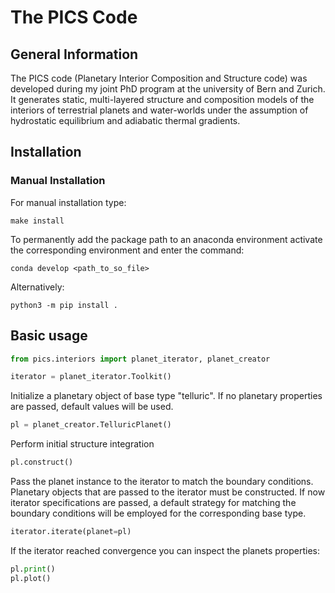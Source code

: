 # The PICS Code

## General Information

The PICS code (Planetary Interior Composition and Structure code) was developed during my joint PhD program at the university of Bern and Zurich. It generates static, multi-layered structure and composition models of the interiors of terrestrial planets and water-worlds under the assumption of hydrostatic equilibrium and adiabatic thermal gradients. 

## Installation

### Manual Installation

For manual installation type:

``` 
make install
```

To permanently add the package path to an anaconda environment activate the corresponding environment and enter the command:

```
conda develop <path_to_so_file>
```

Alternatively:

```
python3 -m pip install .
```

## Basic usage


```python
from pics.interiors import planet_iterator, planet_creator

iterator = planet_iterator.Toolkit()

```

Initialize a planetary object of base type "telluric". If no planetary properties are passed, default values will be used.

```python
pl = planet_creator.TelluricPlanet()
```
Perform initial structure integration

```python
pl.construct()
```
Pass the planet instance to the iterator to match the boundary conditions. Planetary objects that are passed to the iterator must be constructed. If now iterator specifications are passed, a default strategy for matching the boundary conditions will be employed for the corresponding base type.

```python
iterator.iterate(planet=pl)
```

If the iterator reached convergence you can inspect the planets properties:

```python
pl.print()
pl.plot()
```



